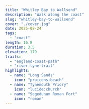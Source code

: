 ```yaml
---
title: "Whitley Bay to Wallsend"
description: "Walk along the coast"
slug: "whitley-bay-to-wallsend"
cover: "./cover.jpg"
date: 2025-08-24
tags:
  - "coast"
length: 16.8
duration: 3.5
elevation: 179
trails:
  - "england-coast-path"
  - "river-tyne-trail"
highlights:
  - name: "Long Sands"
    icon: "proicons:beach"
  - name: "Tynemouth Priory"
    icon: "lucide:church"
  - name: "Segedunum Roman Fort"
    icon: "roman"
---
```

